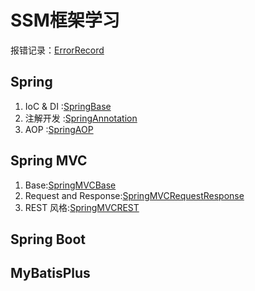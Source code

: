 # SSM框架学习
报错记录：[ErrorRecord](https://github.com/YuqingXiong/SpringFramework/blob/master/SSM%E9%81%87%E5%88%B0%E7%9A%84%E6%8A%A5%E9%94%99%E8%AE%B0%E5%BD%95.md)
## Spring
1. IoC & DI :[SpringBase](https://github.com/YuqingXiong/SpringFramework/blob/master/SpringBase.md)
2. 注解开发 :[SpringAnnotation](https://github.com/YuqingXiong/SpringFramework/blob/master/SpringAnnotation.md)
3. AOP :[SpringAOP](https://github.com/YuqingXiong/SpringFramework/blob/master/SpringAOP.md)

## Spring MVC
1. Base:[SpringMVCBase](https://github.com/YuqingXiong/SpringFramework/blob/master/SpringMVCBase.md)
2. Request and Response:[SpringMVCRequestResponse](https://github.com/YuqingXiong/SpringFramework/blob/master/SpringMVCRequestResponse.md)
3. REST 风格:[SpringMVCREST](https://github.com/YuqingXiong/SpringFramework/blob/master/SpringMVCREST.md)
## Spring Boot

## MyBatisPlus
